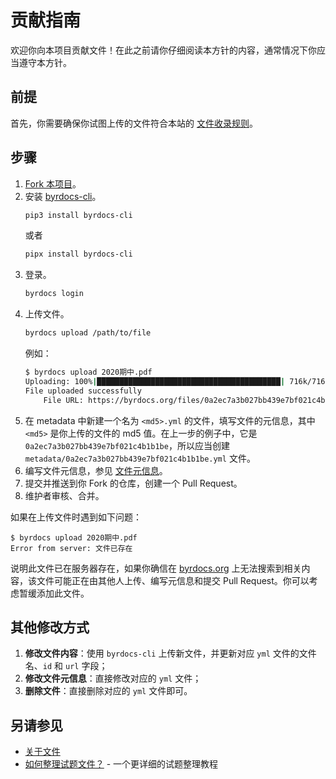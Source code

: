 # 贡献指南

欢迎你向本项目贡献文件！在此之前请你仔细阅读本方针的内容，通常情况下你应当遵守本方针。

## 前提

首先，你需要确保你试图上传的文件符合本站的 [文件收录规则](https://github.com/byrdocs/byrdocs-archive/wiki/%E5%85%B3%E4%BA%8E%E6%96%87%E4%BB%B6#%E6%96%87%E4%BB%B6%E6%94%B6%E5%BD%95%E8%A7%84%E5%88%99)。

## 步骤

1. [Fork 本项目](https://github.com/byrdocs/byrdocs-archive/fork)。
2. 安装 [byrdocs-cli](https://github.com/byrdocs/byrdocs-cli)。
    ```bash
    pip3 install byrdocs-cli
    ```
    或者
    ```bash
    pipx install byrdocs-cli
    ```
3. 登录。
    ```bash
    byrdocs login
    ```
4. 上传文件。
    ```bash
    byrdocs upload /path/to/file
    ```
    例如：
    ```bash
    $ byrdocs upload 2020期中.pdf
    Uploading: 100%|█████████████████████████████████████████| 716k/716k [00:05<00:00, 142kB/s]
    File uploaded successfully
        File URL: https://byrdocs.org/files/0a2ec7a3b027bb439e7bf021c4b1b1be.pdf
    ```
5. 在 metadata 中新建一个名为 `<md5>.yml` 的文件，填写文件的元信息，其中 `<md5>` 是你上传的文件的 md5 值。在上一步的例子中，它是 `0a2ec7a3b027bb439e7bf021c4b1b1be`，所以应当创建 `metadata/0a2ec7a3b027bb439e7bf021c4b1b1be.yml` 文件。
6. 编写文件元信息，参见 [文件元信息](https://github.com/byrdocs/byrdocs-archive/wiki/%E5%85%B3%E4%BA%8E%E6%96%87%E4%BB%B6#%E6%96%87%E4%BB%B6%E5%85%83%E4%BF%A1%E6%81%AF)。
7. 提交并推送到你 Fork 的仓库，创建一个 Pull Request。
8. 维护者审核、合并。

如果在上传文件时遇到如下问题：

```shell
$ byrdocs upload 2020期中.pdf
Error from server: 文件已存在
```

说明此文件已在服务器存在，如果你确信在 [byrdocs.org](https://byrdocs.org/) 上无法搜索到相关内容，该文件可能正在由其他人上传、编写元信息和提交 Pull Request。你可以考虑暂缓添加此文件。

## 其他修改方式

1. **修改文件内容**：使用 `byrdocs-cli` 上传新文件，并更新对应 `yml` 文件的文件名、`id` 和 `url` 字段；
2. **修改文件元信息**：直接修改对应的 `yml` 文件；
3. **删除文件**：直接删除对应的 `yml` 文件即可。

## 另请参见

- [关于文件](https://github.com/byrdocs/byrdocs-archive/wiki/%E5%85%B3%E4%BA%8E%E6%96%87%E4%BB%B6)
- [如何整理试题文件？](https://blog.byrdocs.org/blog/posts/how-to-organize-test/post.html) - 一个更详细的试题整理教程
